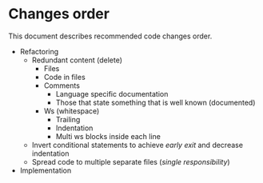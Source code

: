 # Changes order
This document describes recommended code changes order.
- Refactoring
	- Redundant content (delete)
		- Files
		- Code in files
		- Comments
			- Language specific documentation
			- Those that state something that is well known (documented)
		- Ws (whitespace)
			- Trailing
			- Indentation
			- Multi ws blocks inside each line
	- Invert conditional statements to achieve *early exit* and decrease indentation
	- Spread code to multiple separate files (*single responsibility*)
- Implementation
